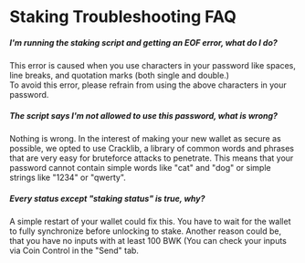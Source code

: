 # Staking Troubleshooting FAQ

##### I'm running the staking script and getting an EOF error, what do I do?
This error is caused when you use characters in your password like spaces, line breaks, and quotation marks (both single and double.)  
To avoid this error, please refrain from using the above characters in your password.

##### The script says I'm not allowed to use this password, what is wrong?
Nothing is wrong. In the interest of making your new wallet as secure as possible, we opted to use Cracklib, a library of common words and phrases that are very easy for bruteforce attacks to penetrate. This means that your password cannot contain simple words like "cat" and "dog" or simple strings like "1234" or "qwerty".

##### Every status except "staking status" is true, why?
A simple restart of your wallet could fix this. You have to wait for the wallet to fully synchronize before unlocking to stake.
Another reason could be, that you have no inputs with at least 100 BWK (You can check your inputs via Coin Control in the "Send" tab.
